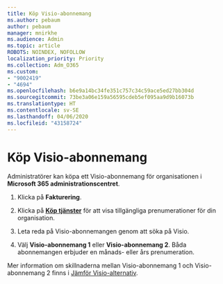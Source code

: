 ```yaml
---
title: Köp Visio-abonnemang
ms.author: pebaum
author: pebaum
manager: mnirkhe
ms.audience: Admin
ms.topic: article
ROBOTS: NOINDEX, NOFOLLOW
localization_priority: Priority
ms.collection: Adm_O365
ms.custom:
- "9002419"
- "4694"
ms.openlocfilehash: b6e9a14bc34fe351c757c34c59ace5ed27bb304d
ms.sourcegitcommit: 73be3a06e159a56595cdeb5ef095aa9d9b16073b
ms.translationtype: HT
ms.contentlocale: sv-SE
ms.lasthandoff: 04/06/2020
ms.locfileid: "43158724"
---
```

# <a name="purchase-visio-subscription"></a>Köp Visio-abonnemang

Administratörer kan köpa ett Visio-abonnemang för organisationen i **Microsoft 365 administrationscentret**.

1. Klicka på **Fakturering**.

2. Klicka på **[Köp tjänster](https://admin.microsoft.com/AdminPortal/Home?adminportal=1&msCV=%2BbOQtMNsz0ei8f5z.0.36#/catalog)** för att visa tillgängliga prenumerationer för din organisation.

3. Leta reda på Visio-abonnemangen genom att söka på Visio.

4. Välj **Visio-abonnemang 1** eller **Visio-abonnemang 2**. Båda abonnemangen erbjuder en månads- eller års prenumeration.

Mer information om skillnaderna mellan Visio-abonnemang 1 och Visio-abonnemang 2 finns i [Jämför Visio-alternativ](https://products.office.com/Visio/microsoft-visio-plans-and-pricing-compare-visio-options). 
